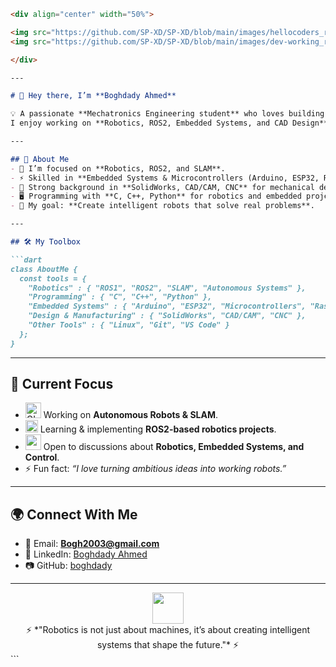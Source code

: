 

````markdown
<div align="center" width="50%">

<img src="https://github.com/SP-XD/SP-XD/blob/main/images/hellocoders_rounded.gif?raw=true" alt="Hello Coders" width="60%"/> <br>
<img src="https://github.com/SP-XD/SP-XD/blob/main/images/dev-working_rounded.gif?raw=true" alt="Workspace"  width="40%"/> <br> 

</div>

---

# 👋 Hey there, I’m **Boghdady Ahmed**  

💡 A passionate **Mechatronics Engineering student** who loves building **robots** and exploring **autonomous systems**.  
I enjoy working on **Robotics, ROS2, Embedded Systems, and CAD Design**, always aiming to bridge theory with real-world applications.  

---

## 🚀 About Me  
- 🤖 I’m focused on **Robotics, ROS2, and SLAM**.  
- ⚡ Skilled in **Embedded Systems & Microcontrollers (Arduino, ESP32, Raspberry Pi)**.  
- 🔧 Strong background in **SolidWorks, CAD/CAM, CNC** for mechanical design.  
- 🖥️ Programming with **C, C++, Python** for robotics and embedded projects.  
- 🎯 My goal: **Create intelligent robots that solve real problems**.  

---

## 🛠️ My Toolbox  

```dart
class AboutMe {
  const tools = {
    "Robotics" : { "ROS1", "ROS2", "SLAM", "Autonomous Systems" },
    "Programming" : { "C", "C++", "Python" },
    "Embedded Systems" : { "Arduino", "ESP32", "Microcontrollers", "Raspberry Pi" },
    "Design & Manufacturing" : { "SolidWorks", "CAD/CAM", "CNC" },
    "Other Tools" : { "Linux", "Git", "VS Code" }
  };
}
````

---

## 📌 Current Focus

* <img alt="GIF" src="https://github.com/SP-XD/SP-XD/blob/main/images/Developer.gif?raw=true" width="25" />   Working on **Autonomous Robots & SLAM**.
* <img src="https://github.com/SP-XD/SP-XD/blob/main/images/hyperkitty.gif?raw=true" width="20" />   Learning & implementing **ROS2-based robotics projects**.
* <img src="https://github.com/SP-XD/SP-XD/blob/main/images/message.gif?raw=true" width="25" />   Open to discussions about **Robotics, Embedded Systems, and Control**.
* ⚡ Fun fact: *“I love turning ambitious ideas into working robots.”*

---

## 🌍 Connect With Me

* 📧 Email: **[Bogh2003@gmail.com](mailto:Bogh2003@gmail.com)**
* 💼 LinkedIn: [Boghdady Ahmed](www.linkedin.com/in/boghdady-ahmed-b945b0275)
* 📷 GitHub: [boghdady](https://github.com/boghdady)

---

<div align="center">
  <img src="https://github.com/SP-XD/SP-XD/blob/main/images/lightning.gif?raw=true" width="50" /><br>
  ⚡ *"Robotics is not just about machines, it’s about creating intelligent systems that shape the future."* ⚡
</div>
```


